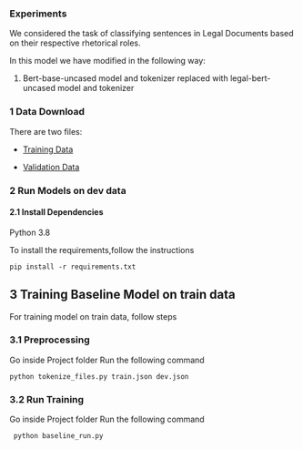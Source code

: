 ### Experiments

We considered the task of classifying sentences in Legal Documents based on their respective rhetorical roles.

In this model we have modified in the following way:
1. Bert-base-uncased model and tokenizer replaced with legal-bert-uncased model and tokenizer
### 1 Data Download

There are two files:
- [Training Data](https://storage.googleapis.com/indianlegalbert/OPEN_SOURCED_FILES/Rhetorical_Role_Benchmark/Data/train.json)

- [Validation Data](https://storage.googleapis.com/indianlegalbert/OPEN_SOURCED_FILES/Rhetorical_Role_Benchmark/Data/dev.json)


### 2 Run Models on dev data
#### 2.1 Install Dependencies
Python 3.8

To install the requirements,follow the instructions
```
pip install -r requirements.txt
```

## 3 Training Baseline Model on train data

For training model on train data, follow steps

### 3.1 Preprocessing

  Go inside Project folder
  Run the following command

  ```
  python tokenize_files.py train.json dev.json
  ```

### 3.2 Run Training
Go inside Project folder
Run the following command
  ```
   python baseline_run.py
  ```

